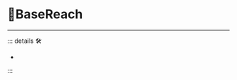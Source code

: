 # 🔷<beta>BaseReach</beta>

---

<!-- =================================================== -->
<!-- =================================================== -->
<!-- =================================================== -->
<!-- =================================================== -->
<!-- =================================================== -->
::: details 🛠

-

:::
